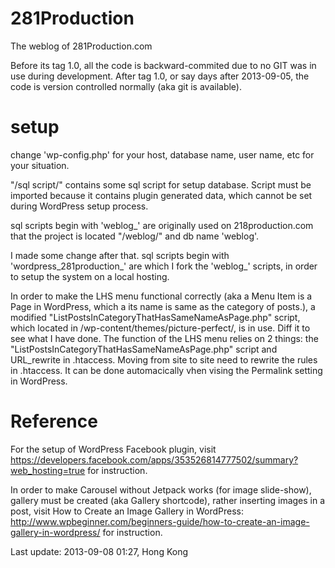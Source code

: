 281Production
=============

The weblog of 281Production.com

Before its tag 1.0, all the code is backward-commited due to no GIT was in use during development. After tag 1.0, or say days after 2013-09-05, the code is version controlled normally (aka git is available).

setup
=====
change 'wp-config.php' for your host, database name, user name, etc for your situation.

"/sql script/" contains some sql script for setup database. Script must be imported because it contains plugin generated data, which cannot be set during WordPress setup process.

sql scripts begin with 'weblog_' are originally used on 218production.com that the project is located "/weblog/" and db name 'weblog'.

I made some change after that. sql scripts begin with 'wordpress_281production_' are which I fork the 'weblog_' scripts, in order to setup the system on a local hosting.

In order to make the LHS menu functional correctly (aka a Menu Item is a Page in WordPress, which a its name is same as the category of posts.), a modified "ListPostsInCategoryThatHasSameNameAsPage.php" script, which located in /wp-content/themes/picture-perfect/, is in use. Diff it to see what I have done. The function of the LHS menu relies on 2 things: the "ListPostsInCategoryThatHasSameNameAsPage.php" script and URL_rewrite in .htaccess. Moving from site to site need to rewrite the rules in .htaccess. It can be done automacically vhen vising the Permalink setting in WordPress.

Reference
=========
For the setup of WordPress Facebook plugin, visit https://developers.facebook.com/apps/353526814777502/summary?web_hosting=true for instruction.

In order to make Carousel without Jetpack works (for image slide-show), gallery must be created (aka Gallery shortcode), rather inserting images in a post, visit How to Create an Image Gallery in WordPress: http://www.wpbeginner.com/beginners-guide/how-to-create-an-image-gallery-in-wordpress/ for instruction.

Last update: 2013-09-08 01:27, Hong Kong
